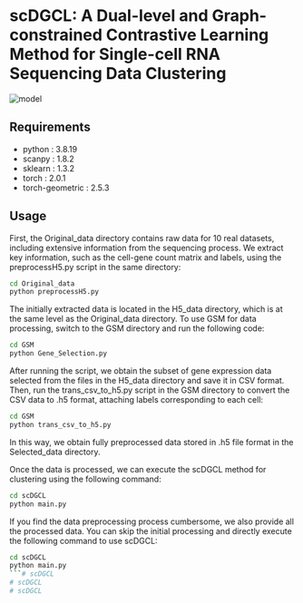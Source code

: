 # scDGCL: A Dual-level and Graph-constrained Contrastive Learning Method for Single-cell RNA Sequencing Data Clustering
![model](scDGCL.png)
## Requirements
- python : 3.8.19
- scanpy : 1.8.2
- sklearn : 1.3.2
- torch : 2.0.1
- torch-geometric : 2.5.3

## Usage  
First, the Original_data directory contains raw data for 10 real datasets, including extensive information from the sequencing process. We extract key information, such as the cell-gene count matrix and labels, using the preprocessH5.py script in the same directory:
```bash
cd Original_data
python preprocessH5.py
```
The initially extracted data is located in the H5_data directory, which is at the same level as the Original_data directory.
To use GSM for data processing, switch to the GSM directory and run the following code:
```bash
cd GSM
python Gene_Selection.py
```
After running the script, we obtain the subset of gene expression data selected from the files in the H5_data directory and save it in CSV format. Then, run the trans_csv_to_h5.py script in the GSM directory to convert the CSV data to .h5 format, attaching labels corresponding to each cell:
```bash
cd GSM
python trans_csv_to_h5.py
```
In this way, we obtain fully preprocessed data stored in .h5 file format in the Selected_data directory.

Once the data is processed, we can execute the scDGCL method for clustering using the following command:
```bash
cd scDGCL
python main.py
```
If you find the data preprocessing process cumbersome, we also provide all the processed data. You can skip the initial processing and directly execute the following command to use scDGCL:
```bash
cd scDGCL
python main.py
```# scDGCL
# scDGCL
# scDGCL
